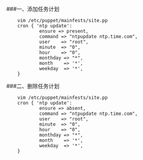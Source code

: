 ###一、添加任务计划

        vim /etc/puppet/mainfests/site.pp
        cron { 'ntp update':
                ensure => present,
                command => "ntpupdate ntp.time.com",
                user    => "root",
                minute  => "0",
                hour    => "0",
                monthday => "*",
                month    => '*',
                weekday  => '*',
        }
###二、删除任务计划

        vim /etc/puppet/mainfests/site.pp
        cron { 'ntp update':
                ensure => absent,
                command => "ntpupdate ntp.time.com",
                user    => "root",
                minute  => "0",
                hour    => "0",
                monthday => "*",
                month    => '*',
                weekday  => '*',
        }
        

